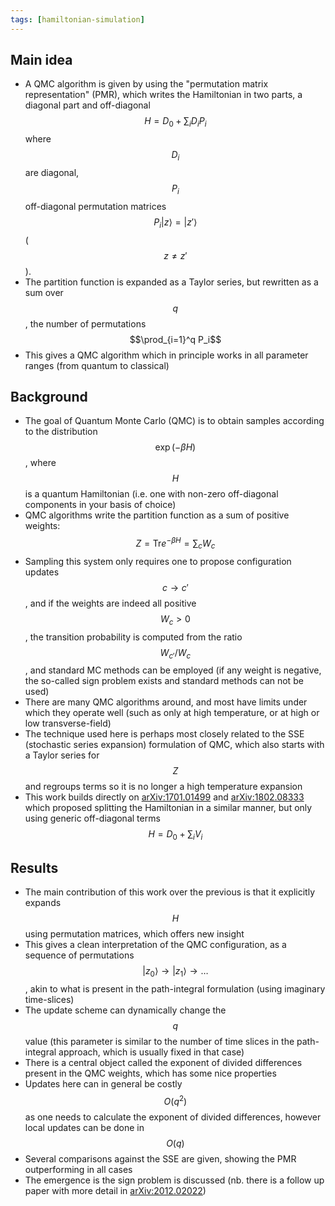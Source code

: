 ```yaml
---
tags: [hamiltonian-simulation]
---
```

## Main idea
* A QMC algorithm is given by using the "permutation matrix representation" (PMR), which writes the Hamiltonian in two parts, a diagonal part and off-diagonal $$H=D_0 + \sum_i D_i P_i$$ where $$D_i$$ are diagonal, $$P_i$$ off-diagonal permutation matrices $$P_i \vert z\rangle =\vert z'\rangle $$ ($$z\neq z'$$).
* The partition function is expanded as a Taylor series, but rewritten as a sum over $$q$$, the number of permutations $$\prod_{i=1}^q P_i$$
* This gives a QMC algorithm which in principle works in all parameter ranges (from quantum to classical)


## Background
* The goal of Quantum Monte Carlo (QMC) is to obtain samples according to the distribution $$\exp (-\beta H)$$, where $$H$$ is a quantum Hamiltonian (i.e. one with non-zero off-diagonal components in your basis of choice)
* QMC algorithms write the partition function as a sum of positive weights: $$Z = \mathrm{Tr} e^{-\beta H} = \sum_c W_c$$
* Sampling this system only requires one to propose configuration updates $$c\rightarrow c'$$, and if the weights are indeed all positive $$W_c > 0$$, the transition probability is computed from the ratio $$W_{c'}/W_{c}$$, and standard MC methods can be employed (if any weight is negative, the so-called sign problem exists and standard methods can not be used)
* There are many QMC algorithms around, and most have limits under which they operate well (such as only at high temperature, or at high or low transverse-field)
* The technique used here is perhaps most closely related to the SSE (stochastic series expansion) formulation of QMC, which also starts with a Taylor series for $$Z$$ and regroups terms so it is no longer a high temperature expansion
* This work builds directly on [arXiv:1701.01499](https://arxiv.org/abs/1701.01499) and [arXiv:1802.08333](https://arxiv.org/abs/1802.08333) which proposed splitting the Hamiltonian in a similar manner, but only using generic off-diagonal terms $$H = D_0 + \sum_i V_i$$


## Results
* The main contribution of this work over the previous is that it explicitly expands $$H$$ using permutation matrices, which offers new insight
* This gives a clean interpretation of the QMC configuration, as a sequence of permutations $$\vert z_0\rangle \rightarrow \vert z_1\rangle \rightarrow \dots $$, akin to what is present in the path-integral formulation (using imaginary time-slices)
* The update scheme can dynamically change the $$q$$ value (this parameter is similar to the number of time slices in the path-integral approach, which is usually fixed in that case)
* There is a central object called the exponent of divided differences present in the QMC weights, which has some nice properties
* Updates here can in general be costly $$O(q^2)$$ as one needs to calculate the exponent of divided differences, however local updates can be done in $$O(q)$$
* Several comparisons against the SSE are given, showing the PMR outperforming in all cases
* The emergence is the sign problem is discussed (nb. there is a follow up paper with more detail in [arXiv:2012.02022](https://arxiv.org/abs/2012.02022))

